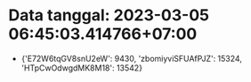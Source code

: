 # Data tanggal: 2023-03-05 06:45:03.414766+07:00

* {'E72W6tqGV8snU2eW': 9430, 'zbomiyviSFUAfPJZ': 15324, 'HTpCwOdwgdMK8M18': 13542}
